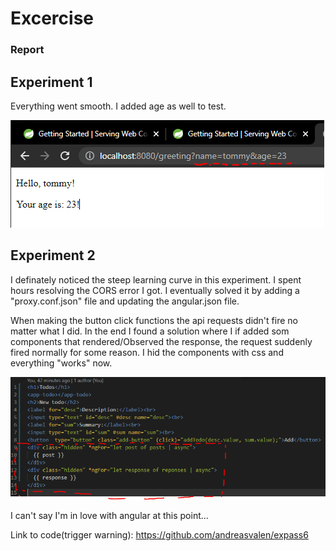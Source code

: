 # Excercise 

### Report

## Experiment 1

Everything went smooth. I added age as well to test.

![db screenshot](https://github.com/andreasvalen/DAT250/blob/main/resources/imgs/excercise-6-MVC.PNG?raw=true)

## Experiment 2

I definately noticed the steep learning curve in this experiment.
I spent hours resolving the CORS error I got. I eventually solved it by adding a "proxy.conf.json" file and updating the angular.json file.

When making the button click functions the api requests didn't fire no matter what I did. In the end I found a solution where I if added som components that rendered/Observed the response, the request suddenly fired normally for some reason. I hid the components with css and everything "works" now.

![db screenshot](https://github.com/andreasvalen/DAT250/blob/main/resources/imgs/extra-components-e6.PNG?raw=true)

I can't say I'm in love with angular at this point...

Link to code(trigger warning): https://github.com/andreasvalen/expass6
